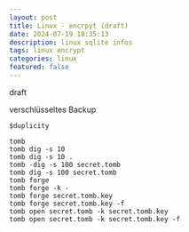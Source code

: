 ```yaml
---
layout: post
title: Linux - encrpyt (draft)
date: 2024-07-19 18:35:13
description: linux sqlite infos 
tags: linux encrypt
categories: linux
featured: false
---
```


draft

verschlüsseltes Backup
````
$duplicity
````

````
tomb
tomb dig -s 10
tomb dig -s 10 .
tomb -dig -s 100 secret.tomb
tomb dig -s 100 secret.tomb
tomb forge
tomb forge -k -
tomb forge secret.tomb.key
tomb forge secret.tomb.key -f
tomb open secret.tomb -k secret.tomb.key 
tomb open secret.tomb -k secret.tomb.key -f
````